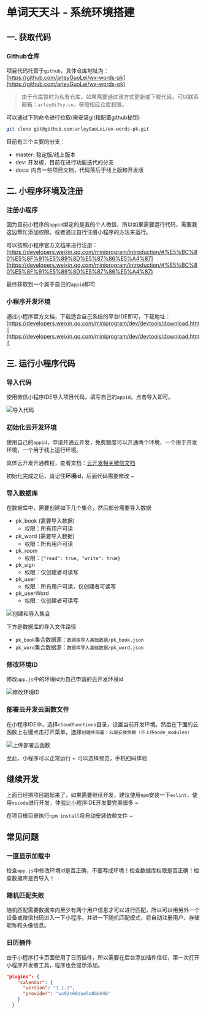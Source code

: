 # 单词天天斗 - 系统环境搭建

## 一. 获取代码

### Github仓库

项目代码托管于`github`，具体仓库地址为：[https://github.com/arleyGuoLei/wx-words-pk](https://github.com/arleyGuoLei/wx-words-pk)

> 由于仓库暂时为私有仓库，如果需要通过该方式更新或下载代码，可以联系邮箱：`arley@i7xy.cn`，获取相应仓库权限。

可以通过下列命令进行拉取(需安装git和配置github秘钥)

```bash
git clone git@github.com:arleyGuoLei/wx-words-pk.git
```

目前有三个主要的分支：

- master: 稳定版/线上版本
- dev: 开发板，目前在进行功能迭代的分支
- docs: 内含一些项目文档，代码落后于线上版和开发版

## 二. 小程序环境及注册

### 注册小程序

因为目前小程序的`appid`绑定的是我的个人微信，所以如果需要运行代码，需要我这边帮忙添加权限。或者通过自行注册小程序的方法来运行。

可以按照小程序官方文档来进行注册：[https://developers.weixin.qq.com/miniprogram/introduction/#%E5%BC%80%E5%8F%91%E5%89%8D%E5%87%86%E5%A4%87](https://developers.weixin.qq.com/miniprogram/introduction/#%E5%BC%80%E5%8F%91%E5%89%8D%E5%87%86%E5%A4%87)

最终获取到一个属于自己的`appid`即可

### 小程序开发环境

通过小程序官方文档，下载适合自己系统的平台IDE即可，下载地址：[https://developers.weixin.qq.com/miniprogram/dev/devtools/download.html](https://developers.weixin.qq.com/miniprogram/dev/devtools/download.html)

## 三. 运行小程序代码

### 导入代码

使用微信小程序IDE导入项目代码，填写自己的`appid`，点击导入即可。

![导入代码](https://i.loli.net/2020/09/04/zuYxdBWtqrj1cOV.png)

### 初始化云开发环境

使用自己的`appid`，申请开通云开发，免费额度可以开通两个环境，一个用于开发环境，一个用于线上运行环境。

具体云开发开通教程，查看文档：[云开发相关微信文档](https://developers.weixin.qq.com/miniprogram/dev/wxcloud/basis/quickstart.html#_2-%E5%BC%80%E9%80%9A%E4%BA%91%E5%BC%80%E5%8F%91%E3%80%81%E5%88%9B%E5%BB%BA%E7%8E%AF%E5%A2%83)

初始化完成之后，请记住**环境id**，后面代码需要修改 ~

### 导入数据库

在数据库中，需要创建如下几个集合，然后部分需要导入数据

- pk_book (需要导入数据)
  - 权限：所有用户可读
- pk_word (需要导入数据)
  - 权限：所有用户可读
- pk_room
  - 权限：`{"read": true, "write": true}`
- pk_sign
  - 权限：仅创建者可读写
- pk_user
  - 权限：所有用户可读，仅创建者可读写
- pk_userWord
  - 权限：仅创建者可读写

![创建和导入集合](https://i.loli.net/2020/09/04/lzpo73T9k4eqiHX.png)

下方是数据库的导入文件路径

- `pk_book`集合数据源：`数据库导入基础数据/pk_book.json`
- `pk_word`集合数据源：`数据库导入基础数据/pk_word.json`

### 修改环境ID

修改`app.js`中的环境id为自己申请的云开发环境id

![修改环境ID](https://i.loli.net/2020/09/04/Vu6ZHpwEWQjnxae.png)

### 部署云开发云函数文件

在小程序IDE中，选择`cloudfunctions`目录，设置当前开发环境。然后在下面的云函数上右键点击打开菜单，选择`创建并部署：云端安装依赖（不上传node_modules）`

![上传部署云函数](https://i.loli.net/2020/09/04/C2a9JkLOg1DB4jy.png)

至此，小程序可以正常运行 ~ 可以选择预览，手机扫码体验

## 继续开发

上面已经把项目跑起来了，如果需要继续开发，建议使用`npm`安装一下`eslint`，使用`vscode`进行开发，体验比小程序IDE开发要完美很多 ~

在项目根目录执行`npm install`将自动安装依赖文件 ~

## 常见问题

### 一直显示加载中

检查`app.js`中修改环境id是否正确，不要写成环境！检查数据库权限是否正确！检查数据库是否导入！

### 随机匹配失败

随机匹配需要数据库内至少有两个用户信息才可以进行匹配，所以可以用另外一个设备或微信扫码进入一下小程序，并进一下随机匹配模式，将自动注册用户、存储昵称和头像信息。

### 日历插件

由于小程序打卡页面使用了日历插件，所以需要在后台添加插件信任，第一次打开小程序开发者工具，程序也会提示添加。

```json
"plugins": {
    "calendar": {
      "version": "1.1.3",
      "provider": "wx92c68dae5a8bb046"
    }
  }
```
